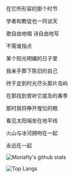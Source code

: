 在它所形容的那个时节

学者和教徒也一同谈天

歌自由地唱 诗自由地写

不需谁指点


某个阳光明媚的日子里

我亲手葬下陈旧的自己

终于走到时光尽头那片岛屿

在那找到曾听它提及的春季


那时我将睁开惺忪的眼

看见太阳端坐在地平线

火山与冰河拥吻在一起

永远在一起

![Moriafly's github stats](https://github-readme-stats.vercel.app/api?username=Moriafly&count_private=false&show_icons=true&&bg_color=30,165880,169c5a&title_color=fff&text_color=fff)

![Top Langs](https://github-readme-stats.vercel.app/api/top-langs/?username=Moriafly&theme=vue&layout=compact&hide=Rich%20Text%20Format,CSS,HTML,VBA)
